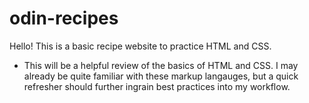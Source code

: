 # odin-recipes

Hello! This is a basic recipe website to practice HTML and CSS.

- This will be a helpful review of the basics of HTML and CSS. I may already be quite familiar with these markup langauges, but a quick refresher should further ingrain best practices into my workflow.

